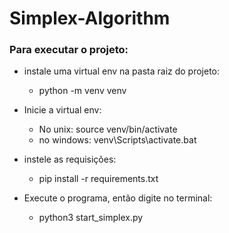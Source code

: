 # Simplex-Algorithm

### Para executar o projeto:

* instale uma virtual env na pasta raiz do projeto:
    * python -m venv venv
      
* Inicie a virtual env:
    * No unix: source venv/bin/activate
    * no windows: venv\Scripts\activate.bat
    
* instele as requisições:
    * pip install -r requirements.txt
  
* Execute o programa, então digite no terminal:
    * python3 start_simplex.py 

    
    